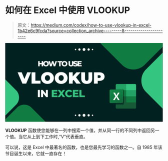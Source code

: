 # 如何在 Excel 中使用 VLOOKUP

> 原文：<https://medium.com/codex/how-to-use-vlookup-in-excel-1b42e6c9fcda?source=collection_archive---------8----------------------->

![](img/40d2eddefa67d55ff4bf5115772fe856.png)

**VLOOKUP** 函数使您能够在一列中搜索一个值，并从同一行的不同列中返回另一个值。当它从上到下工作时,“V”代表垂直。

可以说，这是 Excel 中最著名的函数，也是您最先学习的函数之一。自 1985 年该节目诞生以来，它就一直存在！